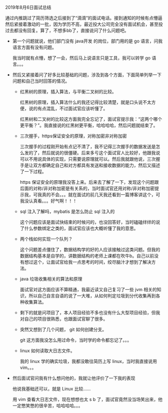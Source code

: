 2019年8月6日面试总结

通过内推跳过了简历筛选之后接到了“滴滴”的面试电话。接到通知的时候有点懵逼然后紧接着激动的一批，因为学历不高，最近投大公司完全没有面试机会，甚至投过去都没有回复。算了，不想多bb了，直接说问了什么问题吧。

- 第一个问题就说，他们部门没有 java开发 的岗位，部门用的是 go 语言，问我语言方面有没有问题。

    我当时就有点懵，想了一会，然后马上说语言只是工具，我可以转学 go 语言。。。

- 然后又紧接着问了好多比较基础的问题，涉及到各个方面，下面简单列举一下问题和自己当时回答的情况。

    - 红黑树的原理，插入算法，与平衡二叉树的比较。
    
        红黑树的原理，插入算法什么的我还记得比较清楚，就是口头说不太方便，说的有点混乱，不过面试官应该听懂了。
        
        红黑树和二叉树的比较这方面我完全忘记了，面试官提示我：“这两个哪个更平衡？”。我直接说的红黑树更平衡，哈哈哈哈，然后问题就结束了。
        
    - 三次握手，https保证安全的原理，对称加密非对称加密
    
        三次握手的过程刚开始有点记不清了，我不记得三次握手的数据发送是怎么发的了，然后就说的很僵硬。后来多亏这个面试官人比较好，他跟我说可以不用说具体的实现，只需要说原理就可以。然后我就跟他说，三次握手是让双方都确定自己和对方都具有发送和接收数据的能力，然后又描述了一下过程。
        
        https 保证安全的原理我没答上来。后来去了解了一下，发现这个问题跟后面的对称/非对称加密是有关系的，当时面试官还用对称/非对称加密提示我，可我真的不会。。。就在面试的前几天我还看到一篇博客讲这个，可我没认真看。。。好气啊！！！
        
    - sql 注入了解吗，mybatis 是怎么防止 sql 注入的
    
        这个问题应该是面试快结束的时候问的，也没回答好，当时磕磕绊绊的说了什么参数绑定之类的，面试官应该也大概听懂了我的意思。
        
    - 两个栈如何实现一个队列？
    
        这个问题差点僵住了，数据结构学的好的人应该接触过这类问题。但我的数据结构基本是自学的，讲数据结构的老师上课都在吹牛b。自己以前没有想过这个，让面试官给我一点思考的时间，绞尽脑汁才想到了解决方法。
        
    - java 垃圾收集相关的算法和原理
    
        面试官对这方面应该不算精通，我最近读又自己复习了一些 jvm 相关的知识，所以自己自言自语的说了一大堆，从如何判定垃圾到分代收集再到各种收集算法。
           
    - 剩下的就是问项目了，本人项目经验不多也没有什么大型项目经验，但我对自己的项目很熟悉，也跟面试官聊了很多。    
    
    - 突然又想到了几个问题， git 如何创建分支。
    
        git 这方面我没怎么用过命令，当时学的命令都忘记了。。。
        
    - linux 如何读取大日志文件。
        
        我的 linux 学的确实垃圾，我都没敢往简历上写 linux，当时我直接说用 vim。。。
        
- 然后面试官问我有什么想问他的，我就让他评价了一下我的表现

    他说我基础还可以，就是 Linux 比较......
    
    用 vim 查看大日志文件，现在想想也太 s b 了，面试官竟然没当场笑出来，他一定憋笑憋的很辛苦，哈哈哈哈。。。
        
    